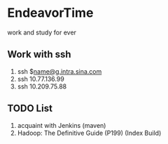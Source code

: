 # EndeavorTime
work and study for ever

## Work with ssh
1. ssh $name@g.intra.sina.com
2. ssh 10.77.136.99
3. ssh 10.209.75.88

## TODO List
1. acquaint with Jenkins (maven)
2. Hadoop: The Definitive Guide (P199) (Index Build)
